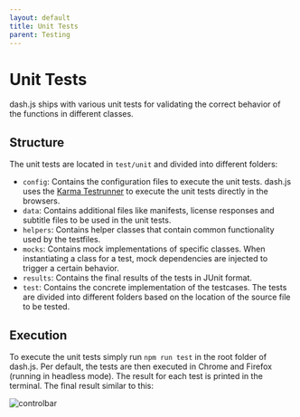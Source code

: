 ```yaml
---
layout: default
title: Unit Tests
parent: Testing
---
```


# Unit Tests

dash.js ships with various unit tests for validating the correct behavior of the functions in different classes.

## Structure

The unit tests are located in `test/unit` and divided into different folders:

- `config`: Contains the configuration files to execute the unit tests. dash.js uses
  the [Karma Testrunner](https://karma-runner.github.io/latest/index.html) to execute the unit tests directly in the
  browsers.
- `data`: Contains additional files like manifests, license responses and subtitle files to be used in the unit tests.
- `helpers`: Contains helper classes that contain common functionality used by the testfiles.
- `mocks`: Contains mock implementations of specific classes. When instantiating a class for a test, mock dependencies
  are injected to trigger a certain behavior.
- `results`: Contains the final results of the tests in JUnit format.
- `test`: Contains the concrete implementation of the testcases. The tests are divided into different folders based on
  the location of the source file to be tested.

## Execution

To execute the unit tests simply run `npm run test` in the root folder of dash.js. Per default, the tests are then
executed in Chrome and Firefox (running in headless mode). The result for each test is printed in the terminal. The
final result similar to this:

![controlbar]({{site.baseurl}}/assets/images/unit-tests-result.png)


